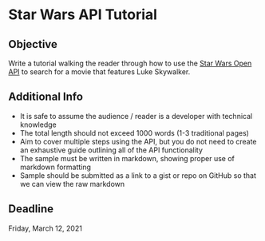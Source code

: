 # Star Wars API Tutorial

## Objective
Write a tutorial walking the reader through how to use the [Star Wars Open API](https://swapi.dev/) to search for a movie that features Luke Skywalker.

## Additional Info
* It is safe to assume the audience / reader is a developer with technical knowledge
* The total length should not exceed 1000 words (1-3 traditional pages)
* Aim to cover multiple steps using the API, but you do not need to create an exhaustive guide outlining all of the API functionality
* The sample must be written in markdown, showing proper use of markdown formatting
* Sample should be submitted as a link to a gist or repo on GitHub so that we can view the raw markdown 

## Deadline
Friday, March 12, 2021

